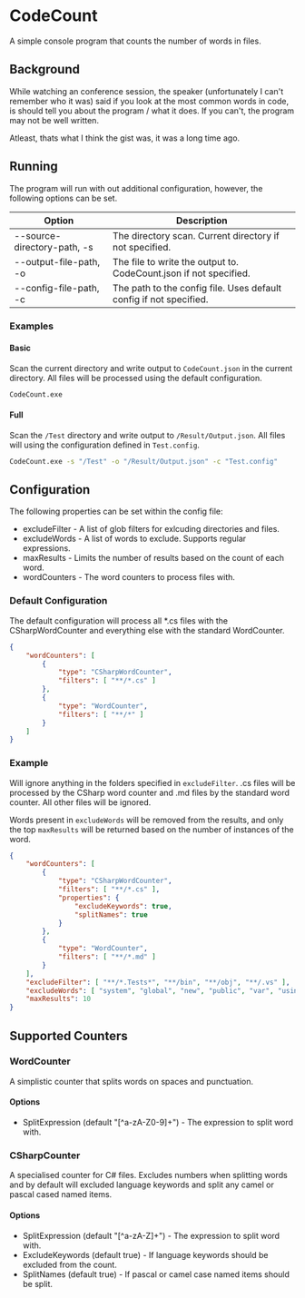 # CodeCount

A simple console program that counts the number of words in files.

## Background

While watching an conference session, the speaker (unfortunately I can't remember who it was) said if you look at the most common words in code, is should tell you about the program / what it does.  If you can't, the program may not be well written.

Atleast, thats what I think the gist was, it was a long time ago.

## Running

The program will run with out additional configuration, however, the following options can be set.

| Option                      | Description                                                         |
|-----------------------------|---------------------------------------------------------------------|
| --source-directory-path, -s | The directory scan.  Current directory if not specified.            |
| --output-file-path, -o      | The file to write the output to.  CodeCount.json if not specified.  |
| --config-file-path, -c      | The path to the config file.  Uses default config if not specified. |    

### Examples

#### Basic

Scan the current directory and write output to `CodeCount.json` in the current directory.  All files will be processed using the default configuration.

```cmd
CodeCount.exe
```

#### Full

Scan the `/Test` directory and write output to `/Result/Output.json`.  All files will using the configuration defined in `Test.config`.

```cmd
CodeCount.exe -s "/Test" -o "/Result/Output.json" -c "Test.config"
```

## Configuration

The following properties can be set within the config file:

- excludeFilter - A list of glob filters for exlcuding directories and files.
- excludeWords - A list of words to exclude.  Supports regular expressions.
- maxResults - Limits the number of results based on the count of each word.
- wordCounters - The word counters to process files with.

### Default Configuration

The default configuration will process all *.cs files with the CSharpWordCounter and everything else with the standard WordCounter.

```json
{
    "wordCounters": [
        {
            "type": "CSharpWordCounter",
            "filters": [ "**/*.cs" ]
        },
        {
            "type": "WordCounter",
            "filters": [ "**/*" ]
        }
    ]
}
```

### Example

Will ignore anything in the folders specified in `excludeFilter`.  .cs files will be processed by the CSharp word counter and .md files by the standard word counter.  All other files will be ignored.

Words present in `excludeWords` will be removed from the results, and only the top `maxResults` will be returned based on the number of instances of the word.

```json
{
    "wordCounters": [
        {
            "type": "CSharpWordCounter",
            "filters": [ "**/*.cs" ],
            "properties": {
                "excludeKeywords": true,
                "splitNames": true
            }
        },
        {
            "type": "WordCounter",
            "filters": [ "**/*.md" ]
        }
    ],
    "excludeFilter": [ "**/*.Tests*", "**/bin", "**/obj", "**/.vs" ],
    "excludeWords": [ "system", "global", "new", "public", "var", "using" ],
    "maxResults": 10
}
```

## Supported Counters

### WordCounter

A simplistic counter that splits words on spaces and punctuation.

#### Options

- SplitExpression (default "[^a-zA-Z0-9]+") - The expression to split word with.

### CSharpCounter

A specialised counter for C# files.  Excludes numbers when splitting words and by default will excluded language keywords and split any camel or pascal cased named items.

#### Options

- SplitExpression (default "[^a-zA-Z]+") - The expression to split word with.
- ExcludeKeywords (default true) - If language keywords should be excluded from the count.
- SplitNames (default true) - If pascal or camel case named items should be split.
